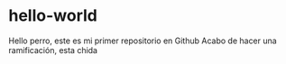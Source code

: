 # hello-world
Hello perro, este es mi primer repositorio en Github
Acabo de hacer una ramificación, esta chida
